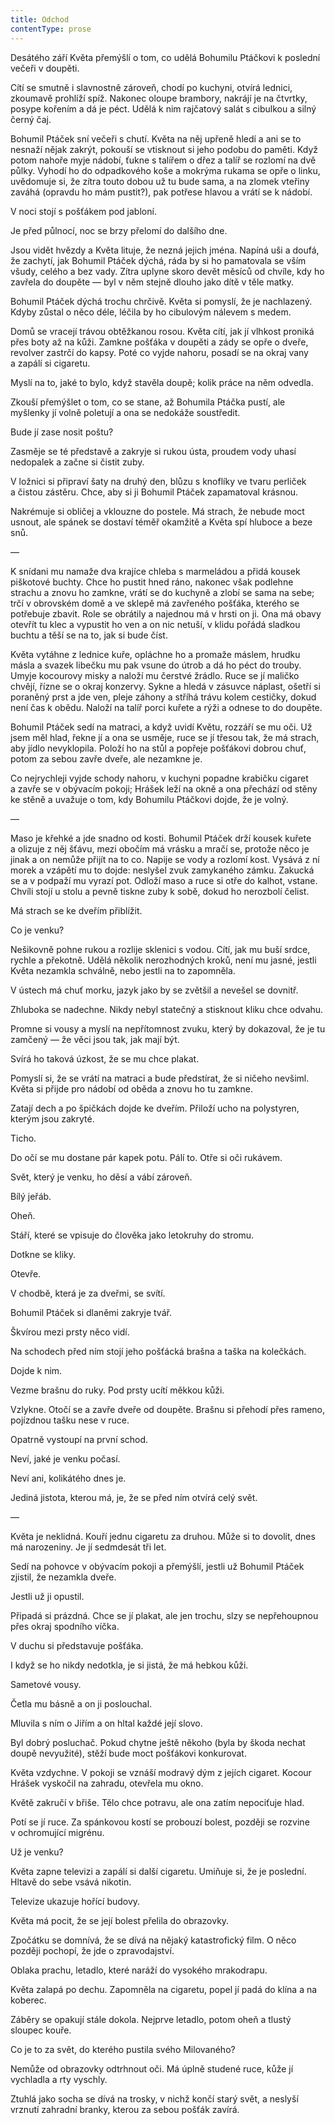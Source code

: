 ```yaml
---
title: Odchod
contentType: prose
---
```


<section>

Desátého září Květa přemýšlí o tom, co udělá Bohumilu Ptáčkovi k poslední večeři v doupěti.

Cítí se smutně i slavnostně zároveň, chodí po kuchyni, otvírá lednici, zkoumavě prohlíží spíž. Nakonec oloupe brambory, nakrájí je na čtvrtky, posype kořením a dá je péct. Udělá k nim rajčatový salát s cibulkou a silný černý čaj.

Bohumil Ptáček sní večeři s chutí. Květa na něj upřeně hledí a ani se to nesnaží nějak zakrýt, pokouší se vtisknout si jeho podobu do paměti. Když potom nahoře myje nádobí, ťukne s talířem o dřez a talíř se rozlomí na dvě půlky. Vyhodí ho do odpadkového koše a mokrýma rukama se opře o linku, uvědomuje si, že zítra touto dobou už tu bude sama, a na zlomek vteřiny zaváhá (opravdu ho mám pustit?), pak potřese hlavou a vrátí se k nádobí.

V noci stojí s pošťákem pod jabloní.

Je před půlnocí, noc se brzy přelomí do dalšího dne.

Jsou vidět hvězdy a Květa lituje, že nezná jejich jména. Napíná uši a doufá, že zachytí, jak Bohumil Ptáček dýchá, ráda by si ho pamatovala se vším všudy, celého a bez vady. Zítra uplyne skoro devět měsíců od chvíle, kdy ho zavřela do doupěte — byl v něm stejně dlouho jako dítě v těle matky.

Bohumil Ptáček dýchá trochu chrčivě. Květa si pomyslí, že je nachlazený. Kdyby zůstal o něco déle, léčila by ho cibulovým nálevem s medem.

Domů se vracejí trávou obtěžkanou rosou. Květa cítí, jak jí vlhkost proniká přes boty až na kůži. Zamkne pošťáka v doupěti a zády se opře o dveře, revolver zastrčí do kapsy. Poté co vyjde nahoru, posadí se na okraj vany a zapálí si cigaretu.

Myslí na to, jaké to bylo, když stavěla doupě; kolik práce na něm odvedla.

Zkouší přemýšlet o tom, co se stane, až Bohumila Ptáčka pustí, ale myšlenky jí volně poletují a ona se nedokáže soustředit.

Bude jí zase nosit poštu?

Zasměje se té představě a zakryje si rukou ústa, proudem vody uhasí nedopalek a začne si čistit zuby.

V ložnici si připraví šaty na druhý den, blůzu s knoflíky ve tvaru perliček a čistou zástěru. Chce, aby si ji Bohumil Ptáček zapamatoval krásnou.

Nakrémuje si obličej a vklouzne do postele. Má strach, že nebude moct usnout, ale spánek se dostaví téměř okamžitě a Květa spí hluboce a beze snů.

—

K snídani mu namaže dva krajíce chleba s marmeládou a přidá kousek piškotové buchty. Chce ho pustit hned ráno, nakonec však podlehne strachu a znovu ho zamkne, vrátí se do kuchyně a zlobí se sama na sebe; trčí v obrovském domě a ve sklepě má zavřeného pošťáka, kterého se potřebuje zbavit. Role se obrátily a najednou má v hrsti on ji. Ona má obavy otevřít tu klec a vypustit ho ven a on nic netuší, v klidu pořádá sladkou buchtu a těší se na to, jak si bude číst.

Květa vytáhne z lednice kuře, opláchne ho a promaže máslem, hrudku másla a svazek libečku mu pak vsune do útrob a dá ho péct do trouby. Umyje kocourovy misky a naloží mu čerstvé žrádlo. Ruce se jí maličko chvějí, řízne se o okraj konzervy. Sykne a hledá v zásuvce náplast, ošetří si poraněný prst a jde ven, pleje záhony a stříhá trávu kolem cestičky, dokud není čas k obědu. Naloží na talíř porci kuřete a rýži a odnese to do doupěte.

Bohumil Ptáček sedí na matraci, a když uvidí Květu, rozzáří se mu oči. Už jsem měl hlad, řekne jí a ona se usměje, ruce se jí třesou tak, že má strach, aby jídlo nevyklopila. Položí ho na stůl a popřeje pošťákovi dobrou chuť, potom za sebou zavře dveře, ale nezamkne je.

Co nejrychleji vyjde schody nahoru, v kuchyni popadne krabičku cigaret a zavře se v obývacím pokoji; Hrášek leží na okně a ona přechází od stěny ke stěně a uvažuje o tom, kdy Bohumilu Ptáčkovi dojde, že je volný.

—

Maso je křehké a jde snadno od kosti. Bohumil Ptáček drží kousek kuřete a olizuje z něj šťávu, mezi obočím má vrásku a mračí se, protože něco je jinak a on nemůže přijít na to co. Napije se vody a rozlomí kost. Vysává z ní morek a vzápětí mu to dojde: neslyšel zvuk zamykaného zámku. Zakucká se a v podpaží mu vyrazí pot. Odloží maso a ruce si otře do kalhot, vstane. Chvíli stojí u stolu a pevně tiskne zuby k sobě, dokud ho nerozbolí čelist.

Má strach se ke dveřím přiblížit.

Co je venku?

Nešikovně pohne rukou a rozlije sklenici s vodou. Cítí, jak mu buší srdce, rychle a překotně. Udělá několik nerozhodných kroků, není mu jasné, jestli Květa nezamkla schválně, nebo jestli na to zapomněla.

V ústech má chuť morku, jazyk jako by se zvětšil a nevešel se dovnitř.

Zhluboka se nadechne. Nikdy nebyl statečný a stisknout kliku chce odvahu.

Promne si vousy a myslí na nepřítomnost zvuku, který by dokazoval, že je tu zamčený — že věci jsou tak, jak mají být.

Svírá ho taková úzkost, že se mu chce plakat.

Pomyslí si, že se vrátí na matraci a bude předstírat, že si ničeho nevšiml. Květa si přijde pro nádobí od oběda a znovu ho tu zamkne.

Zatají dech a po špičkách dojde ke dveřím. Přiloží ucho na polystyren, kterým jsou zakryté.

Ticho.

Do očí se mu dostane pár kapek potu. Pálí to. Otře si oči rukávem.

Svět, který je venku, ho děsí a vábí zároveň.

Bílý jeřáb.

Oheň.

Stáří, které se vpisuje do člověka jako letokruhy do stromu.

Dotkne se kliky.

Otevře.

V chodbě, která je za dveřmi, se svítí.

Bohumil Ptáček si dlaněmi zakryje tvář.

Škvírou mezi prsty něco vidí.

Na schodech před ním stojí jeho pošťácká brašna a taška na kolečkách.

Dojde k nim.

Vezme brašnu do ruky. Pod prsty ucítí měkkou kůži.

Vzlykne. Otočí se a zavře dveře od doupěte. Brašnu si přehodí přes rameno, pojízdnou tašku nese v ruce.

Opatrně vystoupí na první schod.

Neví, jaké je venku počasí.

Neví ani, kolikátého dnes je.

Jediná jistota, kterou má, je, že se před ním otvírá celý svět.

—

Květa je neklidná. Kouří jednu cigaretu za druhou. Může si to dovolit, dnes má narozeniny. Je jí sedmdesát tři let.

Sedí na pohovce v obývacím pokoji a přemýšlí, jestli už Bohumil Ptáček zjistil, že nezamkla dveře.

Jestli už ji opustil.

Připadá si prázdná. Chce se jí plakat, ale jen trochu, slzy se nepřehoupnou přes okraj spodního víčka.

V duchu si představuje pošťáka.

I když se ho nikdy nedotkla, je si jistá, že má hebkou kůži.

Sametové vousy.

Četla mu básně a on ji poslouchal.

Mluvila s ním o Jiřím a on hltal každé její slovo.

Byl dobrý posluchač. Pokud chytne ještě někoho (byla by škoda nechat doupě nevyužité), stěží bude moct pošťákovi konkurovat.

Květa vzdychne. V pokoji se vznáší modravý dým z jejích cigaret. Kocour Hrášek vyskočil na zahradu, otevřela mu okno.

Květě zakručí v břiše. Tělo chce potravu, ale ona zatím nepociťuje hlad.

Potí se jí ruce. Za spánkovou kostí se probouzí bolest, později se rozvine v ochromující migrénu.

Už je venku?

Květa zapne televizi a zapálí si další cigaretu. Umiňuje si, že je poslední. Hltavě do sebe vsává nikotin.

Televize ukazuje hořící budovy.

Květa má pocit, že se její bolest přelila do obrazovky.

Zpočátku se domnívá, že se dívá na nějaký katastrofický film. O něco později pochopí, že jde o zpravodajství.

Oblaka prachu, letadlo, které naráží do vysokého mrakodrapu.

Květa zalapá po dechu. Zapomněla na cigaretu, popel jí padá do klína a na koberec.

Záběry se opakují stále dokola. Nejprve letadlo, potom oheň a tlustý sloupec kouře.

Co je to za svět, do kterého pustila svého Milovaného?

Nemůže od obrazovky odtrhnout oči. Má úplně studené ruce, kůže jí vychladla a rty vyschly.

Ztuhlá jako socha se dívá na trosky, v nichž končí starý svět, a neslyší vrznutí zahradní branky, kterou za sebou pošťák zavírá.

</section>
